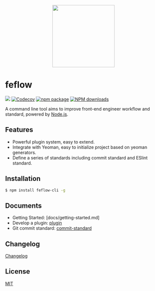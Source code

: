 <p align="center">
  <a>
    <img width="200" src="https://raw.githubusercontent.com/iv-web/feflow-cli/master/logo.png">
  </a>
</p>


# feflow

[![](https://img.shields.io/travis/iv-web/feflow-cli.svg?style=flat-square)](https://travis-ci.org/iv-web/feflow-cli)
[![Codecov](https://img.shields.io/codecov/c/github/iv-web/feflow-cli/master.svg?style=flat-square)](https://codecov.io/gh/iv-web/feflow-cli/branch/master)
[![npm package](https://img.shields.io/npm/v/feflow-cli.svg?style=flat-square)](https://www.npmjs.org/package/feflow-cli)
[![NPM downloads](http://img.shields.io/npm/dt/feflow-cli.svg?style=flat-square)](https://npmjs.org/package/feflow-cli)

A command line tool aims to improve front-end engineer workflow and standard, powered by [Node.js](https://nodejs.org/en/).

## Features

- Powerful plugin system, easy to extend.
- Integrate with Yeoman, easy to initialize project based on yeoman generators.
- Define a series of standards including commit standard and ESlint standard.

## Installation

``` bash
$ npm install feflow-cli -g
```

## Documents
- Getting Started: [docs/getting-started.md]
- Develop a plugin: [plugin](docs/plugin.md)
- Git commit standard: [commit-standard](docs/commit-standard.md)

## Changelog

[Changelog](CHANGELOG.md)

## License

[MIT](https://tldrlegal.com/license/mit-license)
